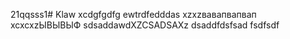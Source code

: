 21qqsss1# Klaw
xcdgfgdfg
ewtrdfedddas
xzxzвавапвапвап
xcxcxzЫВЫВЫФ
sdsaddawdXZCSADSAXz
dsaddfdsfsad
fsdfsdf
